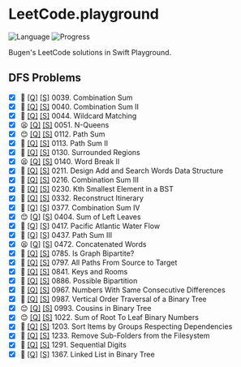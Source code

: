 # LeetCode.playground
![Language](https://img.shields.io/badge/Language-Swift%205.3-orange.svg)
![Progress](https://img.shields.io/badge/Count-29-orange.svg)

Bugen's LeetCode solutions in Swift Playground.
## DFS Problems
- [X] 🤨 [[Q]](https://leetcode.com/problems/combination-sum/) [[S]](.././LeetCode.playground/Pages/39.%20Combination%20Sum.xcplaygroundpage/Contents.swift) 0039. Combination Sum 
- [X] 🤨 [[Q]](https://leetcode.com/problems/combination-sum-ii/) [[S]](.././LeetCode.playground/Pages/40.%20Combination%20Sum%20II.xcplaygroundpage/Contents.swift) 0040. Combination Sum II 
- [X] 🔞 [[Q]](https://leetcode.com/problems/wildcard-matching/) [[S]](.././LeetCode.playground/Pages/44-Wildcard%20Matching.xcplaygroundpage/Contents.swift) 0044. Wildcard Matching 
- [X] 😫 [[Q]](https://leetcode.com/problems/n-queens/) [[S]](.././LeetCode.playground/Pages/51.%20N-Queens.xcplaygroundpage/Contents.swift) 0051. N-Queens 
- [X] 😊 [[Q]](https://leetcode.com/problems/path-sum/) [[S]](.././LeetCode.playground/Pages/112.%20Path%20Sum.xcplaygroundpage/Contents.swift) 0112. Path Sum 
- [X] 🤨 [[Q]](https://leetcode.com/problems/path-sum-ii/) [[S]](.././LeetCode.playground/Pages/113.%20Path%20Sum%20II.xcplaygroundpage/Contents.swift) 0113. Path Sum II 
- [X] 🤨 [[Q]](https://leetcode.com/problems/surrounded-regions/) [[S]](.././LeetCode.playground/Pages/130.%20Surrounded%20Regions.xcplaygroundpage/Contents.swift) 0130. Surrounded Regions 
- [X] 😫 [[Q]](https://leetcode.com/problems/word-break-ii/) [[S]](.././LeetCode.playground/Pages/140.%20Word%20Break%20II.xcplaygroundpage/Contents.swift) 0140. Word Break II 
- [X] 🤨 [[Q]](https://leetcode.com/problems/design-add-and-search-words-data-structure/) [[S]](.././LeetCode.playground/Pages/211.%20Add%20and%20Search%20Word%20-%20Data%20structure%20design.xcplaygroundpage/Contents.swift) 0211. Design Add and Search Words Data Structure 
- [X] 🤨 [[Q]](https://leetcode.com/problems/combination-sum-iii/) [[S]](.././LeetCode.playground/Pages/216.%20Combination%20Sum%20III.xcplaygroundpage/Contents.swift) 0216. Combination Sum III 
- [X] 🤨 [[Q]](https://leetcode.com/problems/kth-smallest-element-in-a-bst/) [[S]](.././LeetCode.playground/Pages/230-Kth%20Smallest%20Element%20in%20a%20BST.xcplaygroundpage/Contents.swift) 0230. Kth Smallest Element in a BST 
- [X] 🤨 [[Q]](https://leetcode.com/problems/reconstruct-itinerary/) [[S]](.././LeetCode.playground/Pages/332.%20Reconstruct%20Itinerary.xcplaygroundpage/Contents.swift) 0332. Reconstruct Itinerary 
- [X] 🤨 [[Q]](https://leetcode.com/problems/combination-sum-iv/) [[S]](.././LeetCode.playground/Pages/377.%20Combination%20Sum%20IV.xcplaygroundpage/Contents.swift) 0377. Combination Sum IV 
- [X] 😊 [[Q]](https://leetcode.com/problems/sum-of-left-leaves/) [[S]](.././LeetCode.playground/Pages/404.%20Sum%20of%20Left%20Leaves.xcplaygroundpage/Contents.swift) 0404. Sum of Left Leaves 
- [X] 🤨 [[Q]](https://leetcode.com/problems/pacific-atlantic-water-flow/) [[S]](.././LeetCode.playground/Pages/417-Pacific%20Atlantic%20Water%20Flow.xcplaygroundpage/Contents.swift) 0417. Pacific Atlantic Water Flow 
- [X] 🤨 [[Q]](https://leetcode.com/problems/path-sum-iii/) [[S]](.././LeetCode.playground/Pages/437.%20Path%20Sum%20III.xcplaygroundpage/Contents.swift) 0437. Path Sum III 
- [X] 😫 [[Q]](https://leetcode.com/problems/concatenated-words/) [[S]](.././LeetCode.playground/Pages/472-Concatenated%20Words.xcplaygroundpage/Contents.swift) 0472. Concatenated Words 
- [X] 🤨 [[Q]](https://leetcode.com/problems/is-graph-bipartite/) [[S]](.././LeetCode.playground/Pages/785.%20Is%20Graph%20Bipartite?.xcplaygroundpage/Contents.swift) 0785. Is Graph Bipartite? 
- [X] 🤨 [[Q]](https://leetcode.com/problems/all-paths-from-source-to-target/) [[S]](.././LeetCode.playground/Pages/797.%20All%20Paths%20From%20Source%20to%20Target.xcplaygroundpage/Contents.swift) 0797. All Paths From Source to Target 
- [X] 🤨 [[Q]](https://leetcode.com/problems/keys-and-rooms/) [[S]](.././LeetCode.playground/Pages/841.%20Keys%20and%20Rooms.xcplaygroundpage/Contents.swift) 0841. Keys and Rooms 
- [X] 🤨 [[Q]](https://leetcode.com/problems/possible-bipartition/) [[S]](.././LeetCode.playground/Pages/886-Possible%20Bipartition.xcplaygroundpage/Contents.swift) 0886. Possible Bipartition 
- [X] 🤨 [[Q]](https://leetcode.com/problems/numbers-with-same-consecutive-differences/) [[S]](.././LeetCode.playground/Pages/967.%20Numbers%20With%20Same%20Consecutive%20Differences.xcplaygroundpage/Contents.swift) 0967. Numbers With Same Consecutive Differences 
- [X] 🤬 [[Q]](https://leetcode.com/problems/vertical-order-traversal-of-a-binary-tree/) [[S]](.././LeetCode.playground/Pages/987.%20Vertical%20Order%20Traversal%20of%20a%20Binary%20Tree.xcplaygroundpage/Contents.swift) 0987. Vertical Order Traversal of a Binary Tree 
- [X] 😊 [[Q]](https://leetcode.com/problems/cousins-in-binary-tree/) [[S]](.././LeetCode.playground/Pages/993-Cousins%20in%20Binary%20Tree.xcplaygroundpage/Contents.swift) 0993. Cousins in Binary Tree 
- [X] 😊 [[Q]](https://leetcode.com/problems/sum-of-root-to-leaf-binary-numbers/) [[S]](.././LeetCode.playground/Pages/1022.%20Sum%20of%20Root%20To%20Leaf%20Binary%20Numbers.xcplaygroundpage/Contents.swift) 1022. Sum of Root To Leaf Binary Numbers 
- [X] 🔞 [[Q]](https://leetcode.com/problems/sort-items-by-groups-respecting-dependencies/) [[S]](.././LeetCode.playground/Pages/1203.%20Sort%20Items%20by%20Groups%20Respecting%20Dependencies.xcplaygroundpage/Contents.swift) 1203. Sort Items by Groups Respecting Dependencies 
- [X] 🤨 [[Q]](https://leetcode.com/problems/remove-sub-folders-from-the-filesystem/) [[S]](.././LeetCode.playground/Pages/1233.%20Remove%20Sub-Folders%20from%20the%20Filesystem.xcplaygroundpage/Contents.swift) 1233. Remove Sub-Folders from the Filesystem 
- [X] 🤨 [[Q]](https://leetcode.com/problems/sequential-digits/) [[S]](.././LeetCode.playground/Pages/1291.%20Sequential%20Digits.xcplaygroundpage/Contents.swift) 1291. Sequential Digits 
- [X] 🤨 [[Q]](https://leetcode.com/problems/linked-list-in-binary-tree/) [[S]](.././LeetCode.playground/Pages/1367.%20Linked%20List%20in%20Binary%20Tree.xcplaygroundpage/Contents.swift) 1367. Linked List in Binary Tree 
